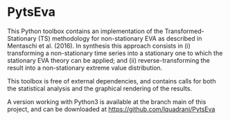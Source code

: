 
# PytsEva

This Python toolbox contains an implementation of the Transformed-Stationary (TS) methodology for non-stationary EVA as described in Mentaschi et al. (2016). In synthesis this approach consists in (i) transforming a non-stationary time series into a stationary one to which the stationary EVA theory can be applied; and (ii) reverse-transforming the result into a non-stationary extreme value distribution.

This toolbox is free of external dependencies, and contains calls for both the statistical analysis and the graphical rendering of the results.

A version working with Python3 is available at the branch main of this project, and can be downloaded at https://github.com/lquadrani/PytsEva
